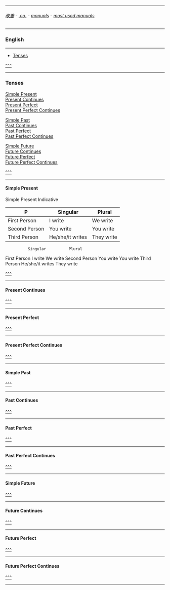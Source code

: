 
---

###### [改善](https://github.com/ttltrk/0C/blob/master/README.MD) - [.co.](https://github.com/ttltrk/PRG/blob/master/CODING.MD) - [manuals](https://github.com/ttltrk/PRG/blob/master/MAN.MD) - [most used manuals](https://github.com/ttltrk/PRG/blob/master/MUM.MD)

---

<h3 id='^'>English</h3>

---

* <a href='#tenses'>Tenses</a>

<a href='#^'>^^^</a>

---

<h3 id='tenses'>Tenses</h3>

<a href='#simplepresent'>Simple Present</a><br>
<a href='#presentcontinues'>Present Continues</a><br>
<a href='#presentperfect'>Present Perfect</a><br>
<a href='#presentperfectcontinues'>Present Perfect Continues</a><br>

<a href='#simplepast'>Simple Past</a><br>
<a href='#pastcontinues'>Past Continues</a><br>
<a href='#pastperfect'>Past Perfect</a><br>
<a href='#pastperfectcontinues'>Past Perfect Continues</a><br>

<a href='#simplefuture'>Simple Future</a><br>
<a href='#futurecontinues'>Future Continues</a><br>
<a href='#futureperfect'>Future Perfect</a><br>
<a href='#futureperfectcontinues'>Future Perfect Continues</a>

<a href='#^'>^^^</a>

---

<h4 id='simplepresent'>Simple Present</h4>

Simple Present Indicative

|P              | Singular	       | Plural     |
|---------------|------------------|------------|
| First Person	| I write	         | We write   |
| Second Person	| You write	       | You write  | 
| Third Person	| He/she/it writes | They write |

              Singular	        Plural
First Person	I write	          We write
Second Person	You write	        You write
Third Person	He/she/it writes	They write

<a href='#^'>^^^</a>

---

<h4 id='presentcontinues'>Present Continues</h4>

<a href='#^'>^^^</a>

---

<h4 id='presentperfect'>Present Perfect</h4>

<a href='#^'>^^^</a>

---

<h4 id='presentperfectcontinues'>Present Perfect Continues</h4>

<a href='#^'>^^^</a>

---

<h4 id='simplepast'>Simple Past</h4>

<a href='#^'>^^^</a>

---

<h4 id='pastcontinues'>Past Continues</h4>

<a href='#^'>^^^</a>

---

<h4 id='pastperfect'>Past Perfect</h4>

<a href='#^'>^^^</a>

---

<h4 id='pastperfectcontinues'>Past Perfect Continues</h4>

<a href='#^'>^^^</a>

---

<h4 id='simplefuture'>Simple Future</h4>

<a href='#^'>^^^</a>

---

<h4 id='futurecontinues'>Future Continues</h4>

<a href='#^'>^^^</a>

---

<h4 id='futureperfect'>Future Perfect</h4>

<a href='#^'>^^^</a>

---

<h4 id='futureperfectcontinues'>Future Perfect Continues</h4>

<a href='#^'>^^^</a>

---
